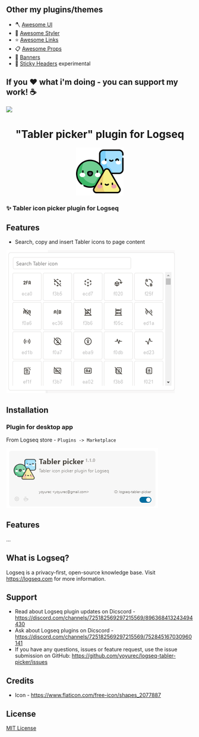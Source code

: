 ## Other my plugins/themes
* 🪓 [Awesome UI](https://github.com/yoyurec/logseq-awesome-ui)
* 🎨 [Awesome Styler](https://github.com/yoyurec/logseq-awesome-styler)
* ⭐ [Awesome Links](https://github.com/yoyurec/logseq-awesome-links)
* 📋 [Awesome Props](https://github.com/yoyurec/logseq-awesome-props)
* 📰 [Banners](https://github.com/yoyurec/logseq-banners-plugin)
* 📌 [Sticky Headers](https://github.com/yoyurec/logseq-sticky-headers) experimental

## If you ❤ what i'm doing - you can support my work! ☕

<a href="https://www.buymeacoffee.com/yoyurec"><img src="https://img.buymeacoffee.com/button-api/?text=Buy me a coffee&emoji=&slug=yoyurec&button_colour=FFDD00&font_colour=000000&font_family=Lato&outline_colour=000000&coffee_colour=ffffff" /></a>

<h1 align="center">"Tabler picker" plugin for Logseq</h1>
<p align="center">
    <a href="https://github.com/yoyurec/logseq-tabler-picker">
        <img src="https://github.com/yoyurec/logseq-tabler-picker/raw/main/icon.png" alt="logo" width="128" height="128" />
    </a>
</p>

### ✨ Tabler icon picker plugin for Logseq

## Features
* Search, copy and insert Tabler icons to page content

![](https://github.com//yoyurec/logseq-tabler-picker/raw/main/screenshots/screen.png)

## Installation

### Plugin for desktop app

From Logseq store - `Plugins -> Marketplace`

![](https://github.com//yoyurec/logseq-tabler-picker/raw/main/screenshots/market.png)

## Features

...

## What is Logseq?
Logseq is a privacy-first, open-source knowledge base. Visit https://logseq.com for more information.

## Support
* Read about Logseq plugin updates on Dicscord - https://discord.com/channels/725182569297215569/896368413243494430
* Ask about Logseq plugins on Dicscord - https://discord.com/channels/725182569297215569/752845167030960141
* If you have any questions, issues or feature request, use the issue submission on GitHub: https://github.com/yoyurec/logseq-tabler-picker/issues

## Credits
* Icon - https://www.flaticon.com/free-icon/shapes_2077887

## License

[MIT License](./LICENSE)
